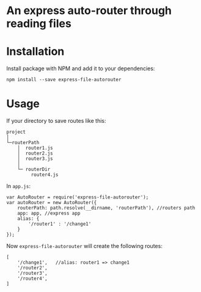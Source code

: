 # An express auto-router through reading files #

# Installation #

Install package with NPM and add it to your dependencies:
```
npm install --save express-file-autorouter
```

# Usage #
If your directory to save routes like this:
```
project
│
└─routerPath
    │  router1.js
    │  router2.js
    │  router3.js
    │
    └─ routerDir
         router4.js
```

In `app.js`:

```
var AutoRouter = require('express-file-autorouter');
var autoRouter = new AutoRouter({
    routerPath: path.resolve(__dirname, 'routerPath'), //routers path
    app: app, //express app
    alias: {
        '/router1' : '/change1'
    }
});
```

Now `express-file-autorouter` will create the following routes:
```
[
	'/change1',   //alias: router1 => change1
	'/router2',      
	'/router3',
	'/router4',
]
```